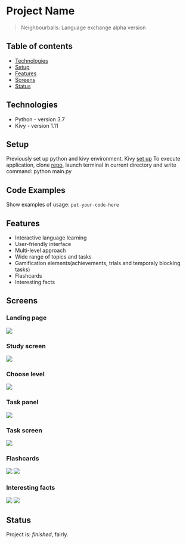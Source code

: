 # Project Name
> Neighbourballs: Language exchange alpha version

## Table of contents
* [Technologies](#technologies)
* [Setup](#setup)
* [Features](#features)
* [Screens](#screens)
* [Status](#status)

## Technologies
* Python - version 3.7
* Kivy - version 1.11

## Setup
Previously set up python and kivy environment.
Kivy [set up](https://kivy.org/doc/stable-1.11.0/installation/installation-windows.html)
To execute application, clone [repo](https://github.com/Anastasiya999/NeighbourBalls_app.git), launch terminal in current directory and write command:
python main.py

## Code Examples
Show examples of usage:
`put-your-code-here`

## Features

* Interactive language learning 
* User-friendly interface
* Multi-level approach
* Wide range of topics and tasks
* Gamification elements(achievements, trials and temporaly blocking tasks)
* Flashcards
* Interesting facts

## Screens

### Landing page
![](NeighbourBalls_app/screenshots/landing.png)

### Study screen
![](NeighbourBalls_app/screenshots/study_screen.png)

### Choose level
![](NeighbourBalls_app/screenshots/choose_level.png)

### Task panel
![](NeighbourBalls_app/screenshots/task_panel.png)

### Task screen
![](NeighbourBalls_app/screenshots/task.png)

### Flashcards
![](NeighbourBalls_app/screenshots/flashcards_panel.png)
![](NeighbourBalls_app/screenshots/card.png)

### Interesting facts
![](NeighbourBalls_app/screenshots/facts_panel.png)
![](NeighbourBalls_app/screenshots/fact.png)


## Status
Project is:  _finished_, fairly.

